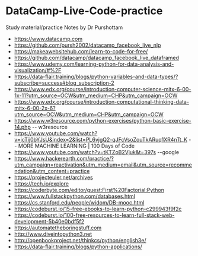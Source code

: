 # DataCamp-Live-Code-practice

Study material/practice Notes by Dr Purshottam

* https://www.datacamp.com
* https://github.com/pursh2002/datacamp_facebook_live_nlp 
* https://makeawebsitehub.com/learn-to-code-for-free/
* https://github.com/datacamp/datacamp_facebook_live_dataframed
* https://www.udemy.com/learning-python-for-data-analysis-and-visualization/#%2F
* https://data-flair.training/blogs/python-variables-and-data-types/?subscribe=success#blog_subscription-2
* https://www.edx.org/course/introduction-computer-science-mitx-6-00-1x-11?utm_source=OCW&utm_medium=CHP&utm_campaign=OCW
* https://www.edx.org/course/introduction-computational-thinking-data-mitx-6-00-2x-6?utm_source=OCW&utm_medium=CHP&utm_campaign=OCW 
* https://www.w3resource.com/python-exercises/python-basic-exercise-14.php -- w3resource
* https://www.youtube.com/watch?v=jcTij0bYJsU&index=2&list=PL6vjgQ2-qJFcVsoZouTkARuq1XR4nTt_K -- MORE MACHINE LEARNING | 100 Days of Code
* https://www.youtube.com/watch?v=tKTZoB2Vjuk&t=397s --google
* https://www.hackerearth.com/practice/?utm_campaign=reactivation&utm_medium=email&utm_source=recommendation&utm_content=practice
* https://projecteuler.net/archives
* https://tech.io/explore
* https://coderbyte.com/editor/guest:First%20Factorial:Python
* https://www.fullstackpython.com/databases.html
* https://cs.stanford.edu/people/widom/DB-mooc.html
* https://codeburst.io/15-free-ebooks-to-learn-python-c299943f9f2c
* https://codeburst.io/100-free-resources-to-learn-full-stack-web-development-5b40e0bdf5f2
* https://automatetheboringstuff.com
* http://www.diveintopython3.net
* http://openbookproject.net/thinkcs/python/english3e/
* https://data-flair.training/blogs/python-applications/
